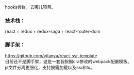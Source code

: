 hooks尝鲜，去哪儿项目。  
### 技术栈：
react + redux + redux-saga + react-router-dom  
### 脚手架：
https://github.com/yifanya/react-ssr-template  
目前还不是脚手架，这是一套我根据cra修改的webpack配置模板。  
js文件分离更细化，支持按需加载以及ssr和ts。
